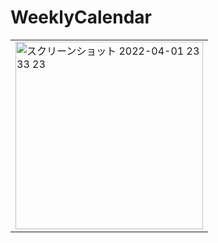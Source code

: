 # WeeklyCalendar

||
|---|
|<img width="300" alt="スクリーンショット 2022-04-01 23 33 23" src="https://user-images.githubusercontent.com/55319251/161286442-a54dfaf8-1495-4faa-90c8-95975cadbddb.png">|

